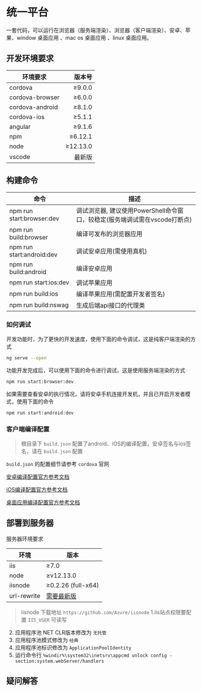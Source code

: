 # 统一平台

一套代码，可以运行在浏览器（服务端渲染）、浏览器（客户端渲染）、安卓、苹果、window 桌面应用 、mac os 桌面应用 、linux 桌面应用。

## 开发环境要求

| 环境要求         |    版本号 |
|-----------------|---------:|
| cordova         |   ≥9.0.0 |
| cordova-browser |   ≥6.0.0 |
| cordova-android |   ≥8.1.0 |
| cordova-ios     |   ≥5.1.1 |
| angular         |   ≥9.1.6 |
| npm             |  ≥6.12.1 |
| node            | ≥12.13.0 |
| vscode          |    最新版 |

## 构建命令

| 命令                      | 描述                                                             |
|---------------------------|------------------------------------------------------------------|
| npm run start:browser:dev | 调试浏览器, 建议使用PowerShell命令窗口，较稳定(服务端调试需在vscode打断点) |
| npm run build:browser     | 编译可发布的浏览器应用                                              |
| npm run start:android:dev | 调试安卓应用(需使用真机)                                            |
| npm run build:android     | 编译安卓应用                                                       |
| npm run start:ios:dev     | 调试苹果应用                                                       |
| npm run build:ios         | 编译苹果应用(需配置开发者签名)                                       |
| npm run build:nswag       | 生成后端api接口的代理类                                             |

### 如何调试

开发功能时，为了更快的开发速度，使用下面的命令调试，这是纯客户端渲染的方式

``` bash
ng serve --open
```

功能开发完成后，可以使用下面的命令进行调试，这是使用服务端渲染的方式

``` bash
npm run start:browser:dev
```

如果需要查看安卓的执行情况，请将安卓手机连接开发机，并且已开启开发者模式，使用下面的命令

``` bash
npm run start:android:dev
```

### 客户端编译配置

> 根目录下 `build.json` 配置了android、iOS的编译配置，安卓签名与ios签名，请在 `build.json` 配置

`build.json` 的配置细节请参考 `cordova` 官网

[安卓编译配置官方参考文档](https://cordova.apache.org/docs/en/latest/guide/platforms/android/index.html)

[iOS编译配置官方参考文档](https://cordova.apache.org/docs/en/latest/guide/platforms/ios/index.html)

[桌面应用编译配置官方参考文档](https://cordova.apache.org/docs/en/latest/guide/platforms/electron/index.html)

## 部署到服务器

服务器环境要求

| 环境        | 版本                                                            |
|-------------|-----------------------------------------------------------------|
| iis         | ≥7.0                                                            |
| node        | ≥v12.13.0                                                       |
| iisnode     | ≥0.2.26 (full-x64)                                              |
| url-rewrite | [需要最新版](https://www.iis.net/downloads/microsoft/url-rewrite) |

> iisnode 下载地址 `https://github.com/Azure/iisnode`
1.iis站点权限要配置 `IIS_USER` 可读写

2. 应用程序池 NET CLR版本修改为 `无托管`
3. 应用程序池模式修改为 `经典`
4. 应用程序池标识修改为 `ApplicationPoolIdentity`
5. 运行命令行 `%windir%\system32\inetsrv\appcmd unlock config -section:system.webServer/handlers`

## 疑问解答
